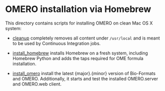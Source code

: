OMERO installation via Homebrew
===============================

This directory contains scripts for installing OMERO on clean Mac OS X system:

- [cleanup](cleanup) completely removes all content under `/usr/local` and
is meant to be used by Continuous Integration jobs.

- [install_homebrew](install_homebrew) installs Homebrew on a fresh system,
including Homebrew Python and adds the taps required for OME formula
installation.

- [install_omero](install_omero) install the latest {major}.{minor}
version of Bio-Formats and OMERO. Additionally, it starts and test the
installed OMERO.server and OMERO.web client.
